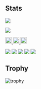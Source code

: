 ## Stats
![](https://raw.githubusercontent.com/takagi2943/takagi2943/output/github-contribution-grid-snake.svg&color=orange)

![](https://komarev.com/ghpvc/?username=your-github-username&&style=for-the-badge&color=blueviolet)
<p align="left">
  <a href="https://github.com/takagi2943">
    <img height="20" src="https://komarev.com/ghpvc/?username=takagi2943&color=red&style=for-the-badge" />
  </a>
  <a href="https://github.com/takagi2943">
    <img height="20" src="https://img.shields.io/github/followers/takagi2943?label=follow&logo=github&style=for-the-badge&color=green" />
  </a>
  <a href="http://qiita.com/takagi2943">
    <img height="20" src="https://qiita-badge.apiapi.app/s/takagi2943/posts.svg&style=for-the-badge&color=ff69b4" />
  </a>
</p>

![](http://github-profile-summary-cards.vercel.app/api/cards/profile-details?username=takagi2943&theme=gruvbox)
![](http://github-profile-summary-cards.vercel.app/api/cards/repos-per-language?username=takagi2943&theme=gruvbox)
![](http://github-profile-summary-cards.vercel.app/api/cards/most-commit-language?username=takagi2943&theme=gruvbox)
![](http://github-profile-summary-cards.vercel.app/api/cards/stats?username=takagi2943&theme=gruvbox)
![](http://github-profile-summary-cards.vercel.app/api/cards/productive-time?username=takagi2943&theme=gruvbox&utcOffset=9)

## Trophy
![trophy](https://github-profile-trophy.vercel.app/?username=Keichan15&theme=gruvbox)


<!--
**takagi2943/takagi2943** is a ✨ _special_ ✨ repository because its `README.md` (this file) appears on your GitHub profile.

Here are some ideas to get you started:

- 🔭 I’m currently working on ...
- 🌱 I’m currently learning ...
- 👯 I’m looking to collaborate on ...
- 🤔 I’m looking for help with ...
- 💬 Ask me about ...
- 📫 How to reach me: ...
- 😄 Pronouns: ...
- ⚡ Fun fact: ...
-->
